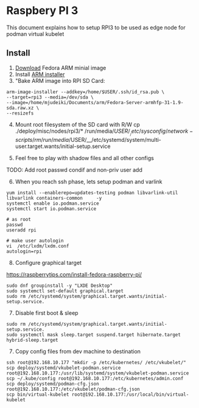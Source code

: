 # Raspbery PI 3

This document explains how to setup RPI3 to be used as edge node for podman virtual kubelet

## Install

1. [Download](https://arm.fedoraproject.org/) Fedora ARM minial image
2. Install [ARM installer](https://fedoraproject.org/wiki/Architectures/ARM/Installation)
3. "Bake ARM image into RPI SD Card:
```
arm-image-installer --addkey=/home/$USER/.ssh/id_rsa.pub \
--target=rpi3 --media=/dev/sda \
--image=/home/mjudeiki/Documents/arm/Fedora-Server-armhfp-31-1.9-sda.raw.xz \
--resizefs
```
4. Mount root filesystem of the SD card with R/W
cp ./deploy/misc/nodes/rpi3/* /run/media/$USER/__/etc/sysconfig/network-scripts/
rm /run/media/$USER/__/etc/systemd/system/multi-user.target.wants/initial-setup.service

5. Feel free to play with shadow files and all other configs

TODO: Add root passwd condif and non-priv user add

6. When you reach ssh phase, lets setup podman and varlink
```
yum install --enablerepo=updates-testing podman libvarlink-util libvarlink containers-common     -y
systemctl enable io.podman.service
systemctl start io.podman.service
```

```
# as root
passwd
useradd rpi

# make user autologin
vi  /etc/lxdm/lxdm.conf
autologin=rpi
```



8. Configure graphical target

https://raspberrytips.com/install-fedora-raspberry-pi/

```
sudo dnf groupinstall -y "LXDE Desktop"
sudo systemctl set-default graphical.target
sudo rm /etc/systemd/system/graphical.target.wants/initial-setup.service.
```

7. Disable first boot & sleep

```
sudo rm /etc/systemd/system/graphical.target.wants/initial-setup.service.
sudo systemctl mask sleep.target suspend.target hibernate.target hybrid-sleep.target
```

7. Copy config files from dev machine to
destination
```
ssh root@192.168.10.177 "mkdir -p /etc/kubernetes/ /etc/vkubelet/"
scp deploy/systemd/vkubelet-podman.service root@192.168.10.177:/usr/lib/systemd/system/vkubelet-podman.service
scp ~/.kube/config root@192.168.10.177:/etc/kubernetes/admin.conf
scp deploy/systemd/podman-cfg.json root@192.168.10.177:/etc/vkubelet/podman-cfg.json
scp bin/virtual-kubelet root@192.168.10.177:/usr/local/bin/virtual-kubelet

```
